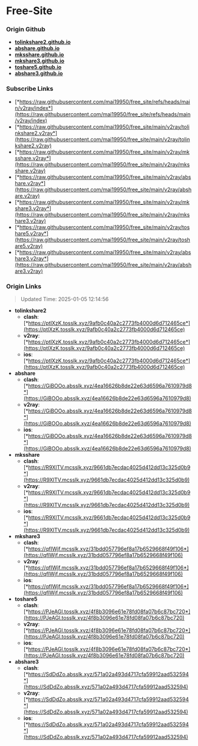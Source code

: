 # Free-Site

### Origin Github

- [**tolinkshare2.github.io**](https://github.com/tolinkshare2/tolinkshare2.github.io)
- [**abshare.github.io**](https://github.com/abshare/abshare.github.io)
- [**mksshare.github.io**](https://github.com/mksshare/mksshare.github.io)
- [**mkshare3.github.io**](https://github.com/mkshare3/mkshare3.github.io)
- [**toshare5.github.io**](https://github.com/toshare5/toshare5.github.io)
- [**abshare3.github.io**](https://github.com/abshare3/abshare3.github.io)

### Subscribe Links

- [*https://raw.githubusercontent.com/mai19950/free_site/refs/heads/main/v2ray/index*](https://raw.githubusercontent.com/mai19950/free_site/refs/heads/main/v2ray/index)
- [*https://raw.githubusercontent.com/mai19950/free_site/main/v2ray/tolinkshare2.v2ray*](https://raw.githubusercontent.com/mai19950/free_site/main/v2ray/tolinkshare2.v2ray)
- [*https://raw.githubusercontent.com/mai19950/free_site/main/v2ray/mksshare.v2ray*](https://raw.githubusercontent.com/mai19950/free_site/main/v2ray/mksshare.v2ray)
- [*https://raw.githubusercontent.com/mai19950/free_site/main/v2ray/abshare.v2ray*](https://raw.githubusercontent.com/mai19950/free_site/main/v2ray/abshare.v2ray)
- [*https://raw.githubusercontent.com/mai19950/free_site/main/v2ray/mkshare3.v2ray*](https://raw.githubusercontent.com/mai19950/free_site/main/v2ray/mkshare3.v2ray)
- [*https://raw.githubusercontent.com/mai19950/free_site/main/v2ray/toshare5.v2ray*](https://raw.githubusercontent.com/mai19950/free_site/main/v2ray/toshare5.v2ray)
- [*https://raw.githubusercontent.com/mai19950/free_site/main/v2ray/abshare3.v2ray*](https://raw.githubusercontent.com/mai19950/free_site/main/v2ray/abshare3.v2ray)

### Origin Links

> Updated Time: 2025-01-05 12:14:56

- **tolinkshare2**
  - **clash**: [*https://ptlXzK.tosslk.xyz/9afb0c40a2c2773fb4000d6d712465ce*](https://ptlXzK.tosslk.xyz/9afb0c40a2c2773fb4000d6d712465ce)
  - **v2ray**: [*https://ptlXzK.tosslk.xyz/9afb0c40a2c2773fb4000d6d712465ce*](https://ptlXzK.tosslk.xyz/9afb0c40a2c2773fb4000d6d712465ce)
  - **ios**: [*https://ptlXzK.tosslk.xyz/9afb0c40a2c2773fb4000d6d712465ce*](https://ptlXzK.tosslk.xyz/9afb0c40a2c2773fb4000d6d712465ce)
- **abshare**
  - **clash**: [*https://GiBOOo.absslk.xyz/4ea16626b8de22e63d6596a7610979d8*](https://GiBOOo.absslk.xyz/4ea16626b8de22e63d6596a7610979d8)
  - **v2ray**: [*https://GiBOOo.absslk.xyz/4ea16626b8de22e63d6596a7610979d8*](https://GiBOOo.absslk.xyz/4ea16626b8de22e63d6596a7610979d8)
  - **ios**: [*https://GiBOOo.absslk.xyz/4ea16626b8de22e63d6596a7610979d8*](https://GiBOOo.absslk.xyz/4ea16626b8de22e63d6596a7610979d8)
- **mksshare**
  - **clash**: [*https://R9XlTV.mcsslk.xyz/9661db7ecdac4025d412dd13c325d0b9*](https://R9XlTV.mcsslk.xyz/9661db7ecdac4025d412dd13c325d0b9)
  - **v2ray**: [*https://R9XlTV.mcsslk.xyz/9661db7ecdac4025d412dd13c325d0b9*](https://R9XlTV.mcsslk.xyz/9661db7ecdac4025d412dd13c325d0b9)
  - **ios**: [*https://R9XlTV.mcsslk.xyz/9661db7ecdac4025d412dd13c325d0b9*](https://R9XlTV.mcsslk.xyz/9661db7ecdac4025d412dd13c325d0b9)
- **mkshare3**
  - **clash**: [*https://qfIWjf.mcsslk.xyz/31bdd057796ef8a17b6529668f49f106*](https://qfIWjf.mcsslk.xyz/31bdd057796ef8a17b6529668f49f106)
  - **v2ray**: [*https://qfIWjf.mcsslk.xyz/31bdd057796ef8a17b6529668f49f106*](https://qfIWjf.mcsslk.xyz/31bdd057796ef8a17b6529668f49f106)
  - **ios**: [*https://qfIWjf.mcsslk.xyz/31bdd057796ef8a17b6529668f49f106*](https://qfIWjf.mcsslk.xyz/31bdd057796ef8a17b6529668f49f106)
- **toshare5**
  - **clash**: [*https://PJeAGl.tosslk.xyz/4f8b3096e61e78fd08fa07b6c87bc720*](https://PJeAGl.tosslk.xyz/4f8b3096e61e78fd08fa07b6c87bc720)
  - **v2ray**: [*https://PJeAGl.tosslk.xyz/4f8b3096e61e78fd08fa07b6c87bc720*](https://PJeAGl.tosslk.xyz/4f8b3096e61e78fd08fa07b6c87bc720)
  - **ios**: [*https://PJeAGl.tosslk.xyz/4f8b3096e61e78fd08fa07b6c87bc720*](https://PJeAGl.tosslk.xyz/4f8b3096e61e78fd08fa07b6c87bc720)
- **abshare3**
  - **clash**: [*https://SdDdZo.absslk.xyz/571a02a493d4717cfa59912aad532594*](https://SdDdZo.absslk.xyz/571a02a493d4717cfa59912aad532594)
  - **v2ray**: [*https://SdDdZo.absslk.xyz/571a02a493d4717cfa59912aad532594*](https://SdDdZo.absslk.xyz/571a02a493d4717cfa59912aad532594)
  - **ios**: [*https://SdDdZo.absslk.xyz/571a02a493d4717cfa59912aad532594*](https://SdDdZo.absslk.xyz/571a02a493d4717cfa59912aad532594)
